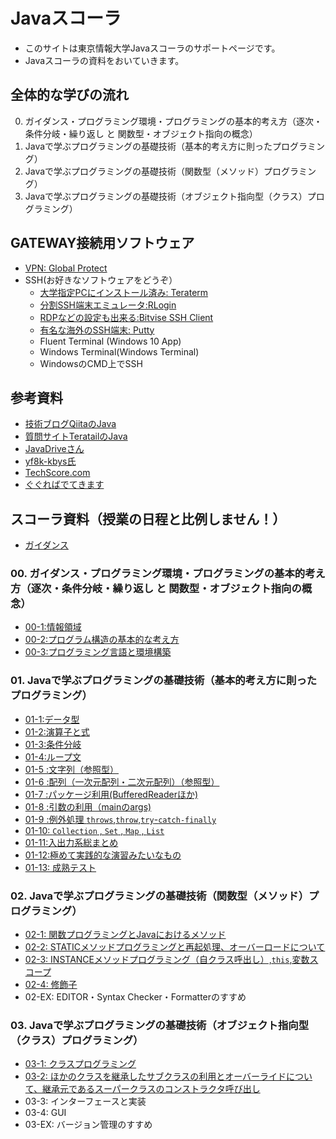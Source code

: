 # Javaスコーラ

- このサイトは東京情報大学Javaスコーラのサポートページです。
- Javaスコーラの資料をおいていきます。

## 全体的な学びの流れ

0. ガイダンス・プログラミング環境・プログラミングの基本的考え方（逐次・条件分岐・繰り返し と 関数型・オブジェクト指向の概念）
1. Javaで学ぶプログラミングの基礎技術（基本的考え方に則ったプログラミング）
2. Javaで学ぶプログラミングの基礎技術（関数型（メソッド）プログラミング）
3. Javaで学ぶプログラミングの基礎技術（オブジェクト指向型（クラス）プログラミング）

## GATEWAY接続用ソフトウェア

- [VPN: Global Protect](https://ssl.edu.tuis.ac.jp/)
- SSH(お好きなソフトウェアをどうぞ）
  - [大学指定PCにインストール済み: Teraterm](https://ja.osdn.net/projects/ttssh2/releases/)
  - [分割SSH端末エミュレータ:RLogin](http://nanno.dip.jp/softlib/man/rlogin/)
  - [RDPなどの設定も出来る:Bitvise SSH Client](https://www.bitvise.com/ssh-client-download)
  - [有名な海外のSSH端末: Putty](https://www.chiark.greenend.org.uk/~sgtatham/putty/latest.html)
  - Fluent Terminal (Windows 10 App)
  - Windows Terminal(Windows Terminal)
  - WindowsのCMD上でSSH

## 参考資料
- [技術ブログQiitaのJava](https://qiita.com/tags/java)
- [質問サイトTeratailのJava](https://teratail.com/search?q=%5BJava%5D)
- [JavaDriveさん](https://www.javadrive.jp/start/)
- [yf8k-kbys氏](https://www.asahi-net.or.jp/~yf8k-kbys/newjava0.html)
- [TechScore.com](https://www.techscore.com/tech/Java/JavaIntro/index/)
- [ぐぐればでてきます](https://www.google.co.jp/search?q=Java+%E5%85%A5%E9%96%80)

## スコーラ資料（授業の日程と比例しません！）

- [ガイダンス](00/GUIDE.md)

### 00. ガイダンス・プログラミング環境・プログラミングの基本的考え方（逐次・条件分岐・繰り返し と 関数型・オブジェクト指向の概念）

- [00-1:情報領域](00/01.md)
- [00-2:プログラム構造の基本的な考え方](00/02.md)
- [00-3:プログラミング言語と環境構築](00/03.md)

### 01. Javaで学ぶプログラミングの基礎技術（基本的考え方に則ったプログラミング）

- [01-1:データ型](01/01.md)
- [01-2:演算子と式](01/02.md)
- [01-3:条件分岐](01/03.md)
- [01-4:ループ文](01/04.md)
- [01-5 :文字列（参照型）](01/05.md)
- [01-6 :配列（一次元配列・二次元配列）（参照型）](01/06.md)
- [01-7 :パッケージ利用(BufferedReaderほか)](01/07.md)
- [01-8 :引数の利用（mainのargs) ](01/08.md)
- [01-9 :例外処理 `throws`,`throw`,`try`-`catch-finally`](01/09.md)
- [01-10: `Collection` , `Set` , `Map` , `List` ](01/10.md)
- [01-11:入出力系総まとめ](01/11.md)
- [01-12:極めて実践的な演習みたいなもの](01/12.md)
- [01-13: 成熟テスト](01/13.md)

### 02. Javaで学ぶプログラミングの基礎技術（関数型（メソッド）プログラミング）

- [02-1: 関数プログラミングとJavaにおけるメソッド](02/01.md)
- [02-2: STATICメソッドプログラミングと再起処理、オーバーロードについて](02/02.md)
- [02-3: INSTANCEメソッドプログラミング（自クラス呼出し）,`this`,変数スコープ](02/03.md)
- [02-4: 修飾子](02/04.md)
- 02-EX: EDITOR・Syntax Checker・Formatterのすすめ


### 03. Javaで学ぶプログラミングの基礎技術（オブジェクト指向型（クラス）プログラミング）

- [03-1: クラスプログラミング](03/01.md)
- [03-2: ほかのクラスを継承したサブクラスの利用とオーバーライドについて、継承元であるスーパークラスのコンストラクタ呼び出し](03/02.md)
- 03-3: インターフェースと実装
- 03-4: GUI
- 03-EX: バージョン管理のすすめ


